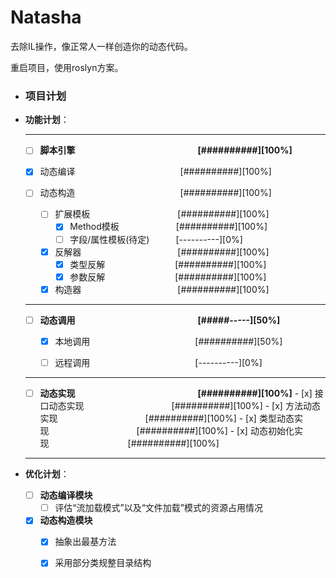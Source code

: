 # Natasha
去除IL操作，像正常人一样创造你的动态代码。

重启项目，使用roslyn方案。


- ### 项目计划

- **功能计划**：  

   -------
   - [ ]  **脚本引擎&emsp;&emsp;&emsp;&emsp;&emsp;&emsp;&emsp;&emsp;&emsp;&emsp;&emsp;&emsp;&emsp;&emsp;[##########][100%]**

     - [x]  动态编译&emsp;&emsp;&emsp;&emsp;&emsp;&emsp;&emsp;&emsp;&emsp;&emsp;&emsp;&emsp;[##########][100%]
     - [ ]  动态构造&emsp;&emsp;&emsp;&emsp;&emsp;&emsp;&emsp;&emsp;&emsp;&emsp;&emsp;&emsp;[##########][100%]
          - [ ] 扩展模板&emsp;&emsp;&emsp;&emsp;&emsp;&emsp;&emsp;&emsp;&emsp;&emsp;[##########][100%]
            - [x] Method模板&emsp;&emsp;&emsp;&emsp;&emsp;&emsp;&ensp;[##########][100%]
            - [ ] 字段/属性模板(待定)&emsp;&emsp;&emsp;[----------][0%]
          - [x] 反解器&emsp;&emsp;&emsp;&emsp;&emsp;&emsp;&emsp;&emsp;&emsp;&emsp;&emsp;[##########][100%]
            - [x] 类型反解&emsp;&emsp;&emsp;&emsp;&emsp;&emsp;&emsp;&emsp;[##########][100%]
            - [x] 参数反解&emsp;&emsp;&emsp;&emsp;&emsp;&emsp;&emsp;&emsp;[##########][100%]
          - [x] 构造器&emsp;&emsp;&emsp;&emsp;&emsp;&emsp;&emsp;&emsp;&emsp;&emsp;&emsp;[##########][100%]
   -------
   - [ ]  **动态调用&emsp;&emsp;&emsp;&emsp;&emsp;&emsp;&emsp;&emsp;&emsp;&emsp;&emsp;&emsp;&emsp;&emsp;[#####-----][50%]** 
   
      - [x] 本地调用&emsp;&emsp;&emsp;&emsp;&emsp;&emsp;&emsp;&emsp;&emsp;&emsp;&emsp;&emsp;[##########][50%]
      
      - [ ] 远程调用&emsp;&emsp;&emsp;&emsp;&emsp;&emsp;&emsp;&emsp;&emsp;&emsp;&emsp;&emsp;[----------][0%]
    -------
    - [ ]  **动态实现&emsp;&emsp;&emsp;&emsp;&emsp;&emsp;&emsp;&emsp;&emsp;&emsp;&emsp;&emsp;&emsp;&emsp;[##########][100%]** 
      - [x] 接口动态实现&emsp;&emsp;&emsp;&emsp;&emsp;&emsp;&emsp;&emsp;&emsp;&ensp;&ensp;[##########][100%]
      - [x] 方法动态实现&emsp;&emsp;&emsp;&emsp;&emsp;&emsp;&emsp;&emsp;&emsp;&ensp;&ensp;[##########][100%]
      - [x] 类型动态实现&emsp;&emsp;&emsp;&emsp;&emsp;&emsp;&emsp;&emsp;&emsp;&ensp;&ensp;[##########][100%]
      - [x] 动态初始化实现&emsp;&emsp;&emsp;&emsp;&emsp;&emsp;&emsp;&emsp;&ensp;&ensp;[##########][100%]
   -------
- **优化计划**：

     - [ ]  **动态编译模块**  
        - [ ]  评估“流加载模式”以及“文件加载”模式的资源占用情况
     - [x]  **动态构造模块**  
        - [x]  抽象出最基方法
        - [x]  采用部分类规整目录结构
      
     
